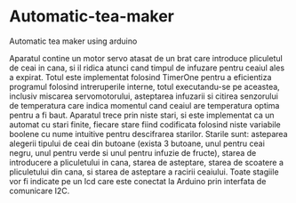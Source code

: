 # Automatic-tea-maker
Automatic tea maker using arduino

Aparatul contine un motor servo atasat de un brat care introduce pliculetul de ceai in cana, si il ridica atunci cand timpul de infuzare pentru ceaiul ales a expirat. Totul este implementat folosind TimerOne pentru a eficientiza programul folosind intreruperile interne, totul executandu-se pe aceastea, inclusiv miscarea servomotorului, asteptarea infuzarii si citirea senzorului de temperatura care indica momentul cand ceaiul are temperatura optima pentru a fi baut.
Aparatul trece prin niste stari, si este implementat ca un automat cu stari finite, fiecare stare fiind codificata folosind niste variabile boolene cu nume intuitive pentru descifrarea starilor. 
Starile sunt: asteparea alegerii tipului de ceai din butoane (exista 3 butoane, unul pentru ceai negru, unul pentru verde si unul pentru infuzie de fructe), starea de introducere a pliculetului in cana, starea de asteptare, starea de scoatere a pliculetului din cana, si starea de asteptare a racirii ceaiului. 
Toate stagiile vor fi indicate pe un lcd care este conectat la Arduino prin interfata de comunicare I2C. 

